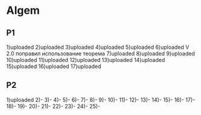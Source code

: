 # Algem
## P1
1)uploaded
2)uploaded
3)uploaded
4)uploaded
5)uploaded
6)uploaded V 2.0 поправил использование теорема
7)uploaded
8)uploaded
9)uploaded
10)uploaded
11)uploaded
12)uploaded
13)uploaded
14)uploaded
15)uploaded
16)uploaded
17)uploaded
## P2
1)uploaded
2)-
3)-
4)-
5)-
6)-
7)-
8)-
9)-
10)-
11)-
12)-
13)-
14)-
15)-
16)-
17)-
18)-
19)-
20)-
21)-
22)-
23)-
24)-
25)-
